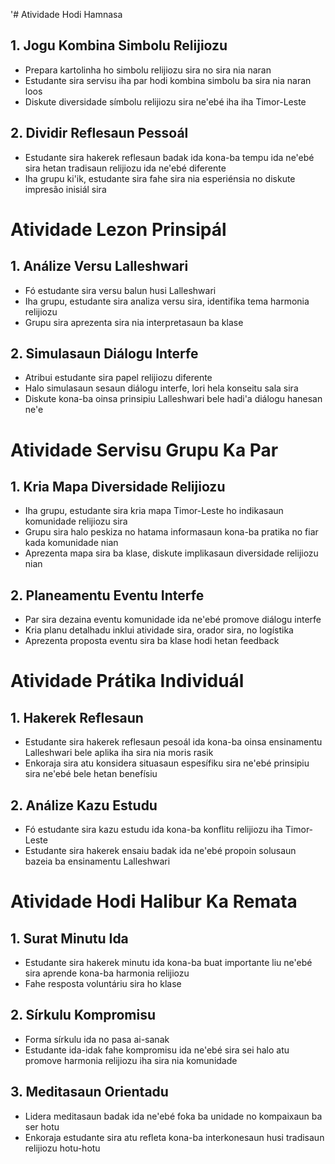 '# Atividade Hodi Hamnasa
## 1. Jogu Kombina Simbolu Relijiozu
- Prepara kartolinha ho simbolu relijiozu sira no sira nia naran
- Estudante sira servisu iha par hodi kombina simbolu ba sira nia naran loos
- Diskute diversidade símbolu relijiozu sira ne'ebé iha iha Timor-Leste

## 2. Dividir Reflesaun Pessoál 
- Estudante sira hakerek reflesaun badak ida kona-ba tempu ida ne'ebé sira hetan tradisaun relijiozu ida ne'ebé diferente
- Iha grupu ki'ik, estudante sira fahe sira nia esperiénsia no diskute impresão inisiál sira

# Atividade Lezon Prinsipál
## 1. Análize Versu Lalleshwari
- Fó estudante sira versu balun husi Lalleshwari
- Iha grupu, estudante sira analiza versu sira, identifika tema harmonia relijiozu
- Grupu sira aprezenta sira nia interpretasaun ba klase

## 2. Simulasaun Diálogu Interfe
- Atribui estudante sira papel relijiozu diferente
- Halo simulasaun sesaun diálogu interfe, lori hela konseitu sala sira
- Diskute kona-ba oinsa prinsipiu Lalleshwari bele hadi'a diálogu hanesan ne'e

# Atividade Servisu Grupu Ka Par
## 1. Kria Mapa Diversidade Relijiozu
- Iha grupu, estudante sira kria mapa Timor-Leste ho indikasaun komunidade relijiozu sira
- Grupu sira halo peskiza no hatama informasaun kona-ba pratika no fiar kada komunidade nian
- Aprezenta mapa sira ba klase, diskute implikasaun diversidade relijiozu nian

## 2. Planeamentu Eventu Interfe
- Par sira dezaina eventu komunidade ida ne'ebé promove diálogu interfe
- Kria planu detalhadu inklui atividade sira, orador sira, no logístika
- Aprezenta proposta eventu sira ba klase hodi hetan feedback

# Atividade Prátika Individuál
## 1. Hakerek Reflesaun
- Estudante sira hakerek reflesaun pesoál ida kona-ba oinsa ensinamentu Lalleshwari bele aplika iha sira nia moris rasik
- Enkoraja sira atu konsidera situasaun espesífiku sira ne'ebé prinsipiu sira ne'ebé bele hetan benefísiu

## 2. Análize Kazu Estudu
- Fó estudante sira kazu estudu ida kona-ba konflitu relijiozu iha Timor-Leste
- Estudante sira hakerek ensaiu badak ida ne'ebé propoin solusaun bazeia ba ensinamentu Lalleshwari

# Atividade Hodi Halibur Ka Remata
## 1. Surat Minutu Ida
- Estudante sira hakerek minutu ida kona-ba buat importante liu ne'ebé sira aprende kona-ba harmonia relijiozu
- Fahe resposta voluntáriu sira ho klase

## 2. Sírkulu Kompromisu
- Forma sírkulu ida no pasa ai-sanak
- Estudante ida-idak fahe kompromisu ida ne'ebé sira sei halo atu promove harmonia relijiozu iha sira nia komunidade

## 3. Meditasaun Orientadu
- Lidera meditasaun badak ida ne'ebé foka ba unidade no kompaixaun ba ser hotu
- Enkoraja estudante sira atu refleta kona-ba interkonesaun husi tradisaun relijiozu hotu-hotu